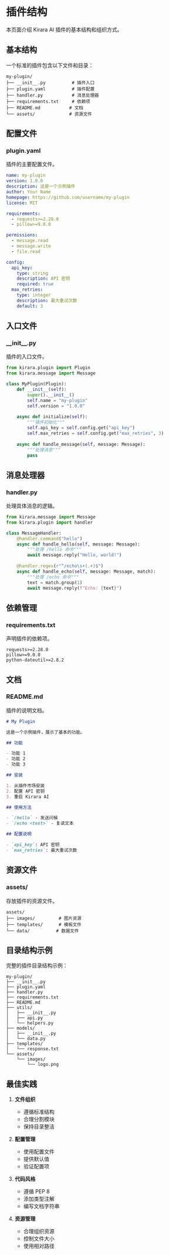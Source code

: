 # 插件结构

本页面介绍 Kirara AI 插件的基本结构和组织方式。

## 基本结构

一个标准的插件包含以下文件和目录：

```
my-plugin/
├── __init__.py          # 插件入口
├── plugin.yaml          # 插件配置
├── handler.py           # 消息处理器
├── requirements.txt     # 依赖项
├── README.md           # 文档
└── assets/             # 资源文件
```

## 配置文件

### plugin.yaml

插件的主要配置文件。

```yaml
name: my-plugin
version: 1.0.0
description: 这是一个示例插件
author: Your Name
homepage: https://github.com/username/my-plugin
license: MIT

requirements:
  - requests>=2.28.0
  - pillow>=9.0.0

permissions:
  - message.read
  - message.write
  - file.read

config:
  api_key:
    type: string
    description: API 密钥
    required: true
  max_retries:
    type: integer
    description: 最大重试次数
    default: 3
```

## 入口文件

### \_\_init\_\_.py

插件的入口文件。

```python
from kirara.plugin import Plugin
from kirara.message import Message

class MyPlugin(Plugin):
    def __init__(self):
        super().__init__()
        self.name = "my-plugin"
        self.version = "1.0.0"
        
    async def initialize(self):
        """插件初始化"""
        self.api_key = self.config.get("api_key")
        self.max_retries = self.config.get("max_retries", 3)
        
    async def handle_message(self, message: Message):
        """处理消息"""
        pass
```

## 消息处理器

### handler.py

处理具体消息的逻辑。

```python
from kirara.message import Message
from kirara.plugin import handler

class MessageHandler:
    @handler.command("hello")
    async def handle_hello(self, message: Message):
        """处理 /hello 命令"""
        await message.reply("Hello, world!")
    
    @handler.regex(r"^/echo\s+(.+)$")
    async def handle_echo(self, message: Message, match):
        """处理 /echo 命令"""
        text = match.group(1)
        await message.reply(f"Echo: {text}")
```

## 依赖管理

### requirements.txt

声明插件的依赖项。

```
requests>=2.28.0
pillow>=9.0.0
python-dateutil>=2.8.2
```

## 文档

### README.md

插件的说明文档。

```markdown
# My Plugin

这是一个示例插件，展示了基本的功能。

## 功能

- 功能 1
- 功能 2
- 功能 3

## 安装

1. 从插件市场安装
2. 配置 API 密钥
3. 重启 Kirara AI

## 使用方法

- `/hello` - 发送问候
- `/echo <text>` - 复读文本

## 配置说明

- `api_key`: API 密钥
- `max_retries`: 最大重试次数
```

## 资源文件

### assets/

存放插件的资源文件。

```
assets/
├── images/         # 图片资源
├── templates/      # 模板文件
└── data/          # 数据文件
```

## 目录结构示例

完整的插件目录结构示例：

```
my-plugin/
├── __init__.py
├── plugin.yaml
├── handler.py
├── requirements.txt
├── README.md
├── utils/
│   ├── __init__.py
│   ├── api.py
│   └── helpers.py
├── models/
│   ├── __init__.py
│   └── data.py
├── templates/
│   └── response.txt
└── assets/
    └── images/
        └── logo.png
```

## 最佳实践

1. **文件组织**
   - 遵循标准结构
   - 合理分割模块
   - 保持目录整洁

2. **配置管理**
   - 使用配置文件
   - 提供默认值
   - 验证配置项

3. **代码风格**
   - 遵循 PEP 8
   - 添加类型注解
   - 编写文档字符串

4. **资源管理**
   - 合理组织资源
   - 控制文件大小
   - 使用相对路径 